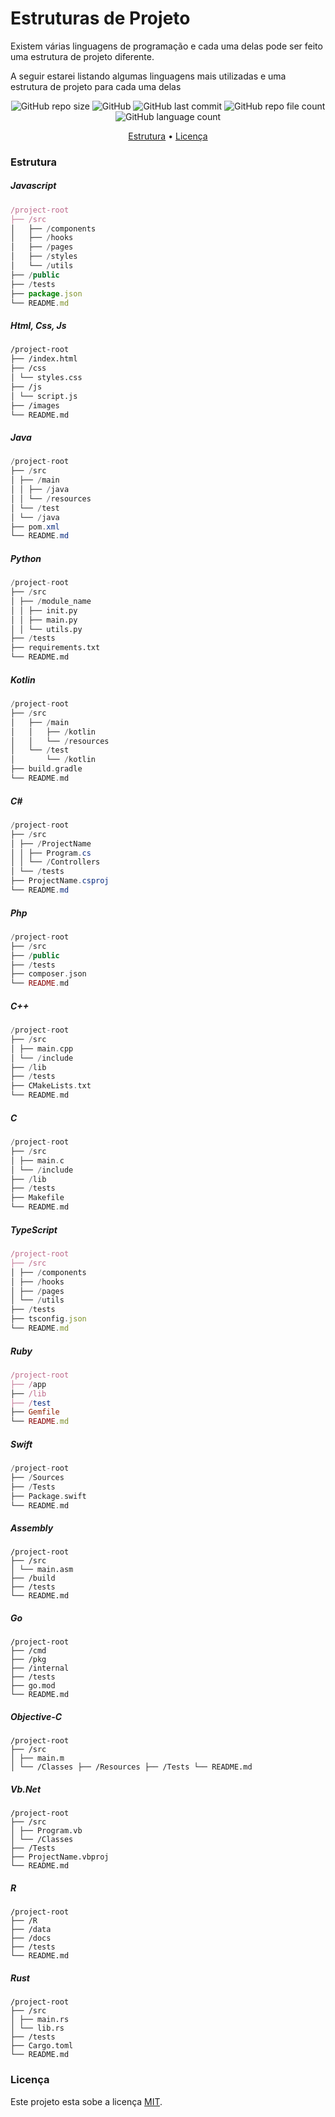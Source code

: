 # Estruturas de Projeto

Existem várias linguagens de programação e cada uma delas pode ser feito uma estrutura de projeto diferente. 

A seguir estarei listando algumas linguagens mais utilizadas e uma estrutura de projeto para cada uma delas

<p align="center">
  <img alt="GitHub repo size" src="https://img.shields.io/github/repo-size/gpd38/curiosidadeEstruturasDeProjeto?color=blue">
  <img alt="GitHub" src="https://img.shields.io/github/license/gpd38/curiosidadeEstruturasDeProjeto?color=red">
  <img alt="GitHub last commit" src="https://img.shields.io/github/last-commit/gpd38/curiosidadeEstruturasDeProjeto?color=green">
  <img alt="GitHub repo file count" src="https://img.shields.io/github/directory-file-count/gpd38/curiosidadeEstruturasDeProjeto?color=orange">
  <img alt="GitHub language count" src="https://img.shields.io/github/languages/count/gpd38/curiosidadeEstruturasDeProjeto?color=pink">
</p>

<p align="center">
	<a href="#Estrutura">Estrutura</a> •
	<a href="#Licença">Licença</a>
</p>

### Estrutura

##### Javascript
```javascript
/project-root
├── /src
│   ├── /components
│   ├── /hooks
│   ├── /pages
│   ├── /styles
│   └── /utils
├── /public
├── /tests
├── package.json
└── README.md
```

##### Html, Css, Js
```html
/project-root
├── /index.html
├── /css
│ └── styles.css
├── /js
│ └── script.js
├── /images
└── README.md
```

##### Java
```java
/project-root
├── /src
│ ├── /main
│ │ ├── /java
│ │ └── /resources
│ └── /test
│ └── /java
├── pom.xml
└── README.md
```

##### Python
```python
/project-root
├── /src
│ ├── /module_name
│ │ ├── init.py
│ │ ├── main.py
│ │ └── utils.py
├── /tests
├── requirements.txt
└── README.md
```

##### Kotlin
```kotlin
/project-root
├── /src
│   ├── /main
│   │   ├── /kotlin
│   │   └── /resources
│   └── /test
│       └── /kotlin
├── build.gradle
└── README.md
```

##### C#
```c#
/project-root
├── /src
│ ├── /ProjectName
│ │ ├── Program.cs
│ │ └── /Controllers
│ └── /tests
├── ProjectName.csproj
└── README.md
```

##### Php
```php
/project-root
├── /src
├── /public
├── /tests
├── composer.json
└── README.md
```

##### C++
```c++
/project-root
├── /src
│ ├── main.cpp
│ └── /include
├── /lib
├── /tests
├── CMakeLists.txt
└── README.md
```

##### C
```c
/project-root
├── /src
│ ├── main.c
│ └── /include
├── /lib
├── /tests
├── Makefile
└── README.md
```

##### TypeScript
```typescript
/project-root
├── /src
│ ├── /components
│ ├── /hooks
│ ├── /pages
│ └── /utils
├── /tests
├── tsconfig.json
└── README.md
```

##### Ruby
```ruby
/project-root
├── /app
├── /lib
├── /test
├── Gemfile
└── README.md
```

##### Swift
```swift
/project-root
├── /Sources
├── /Tests
├── Package.swift
└── README.md
```

##### Assembly
```assembly
/project-root
├── /src
│ └── main.asm
├── /build
├── /tests
└── README.md
```

##### Go
```
/project-root
├── /cmd
├── /pkg
├── /internal
├── /tests
├── go.mod
└── README.md
```

##### Objective-C
```
/project-root
├── /src
│ ├── main.m
│ └── /Classes ├── /Resources ├── /Tests └── README.md
```

##### Vb.Net
```
/project-root
├── /src
│ ├── Program.vb
│ └── /Classes
├── /Tests
├── ProjectName.vbproj
└── README.md
```

##### R
```
/project-root
├── /R
├── /data
├── /docs
├── /tests
└── README.md
```

##### Rust
```
/project-root
├── /src
│ ├── main.rs
│ └── lib.rs
├── /tests
├── Cargo.toml
└── README.md
```

### Licença

Este projeto esta sobe a licença [MIT](./LICENSE).
